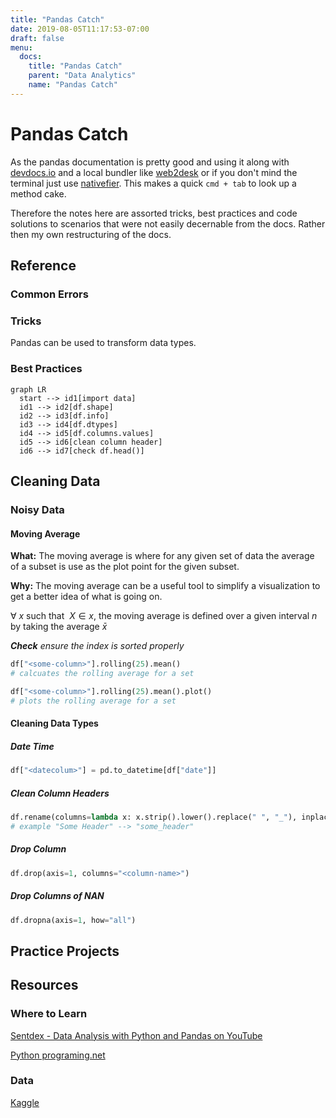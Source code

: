 ```yaml
---
title: "Pandas Catch"
date: 2019-08-05T11:17:53-07:00
draft: false
menu:
  docs:
    title: "Pandas Catch"
    parent: "Data Analytics"
    name: "Pandas Catch"
---
```


# Pandas Catch

As the pandas documentation is pretty good and using it along with [devdocs.io](https://devdocs.io/) and a local bundler like [web2desk](https://appmaker.xyz/web2desk-for-business/?ref=producthunt) or if  you don't mind the terminal just use [nativefier](https://github.com/jiahaog/nativefier). This makes a quick ```cmd + tab``` to look up a method cake. 

Therefore the notes here are assorted tricks, best practices and code solutions to scenarios that were not easily decernable from the docs. Rather then my own restructuring of the docs. 



## Reference

### Common Errors 


### Tricks  

Pandas can be used to transform data types. 

### Best Practices 

```mermaid 
graph LR
  start --> id1[import data]
  id1 --> id2[df.shape]
  id2 --> id3[df.info]
  id3 --> id4[df.dtypes]
  id4 --> id5[df.columns.values]
  id5 --> id6[clean column header]
  id6 --> id7[check df.head()]

```

## Cleaning Data

### Noisy Data 

#### Moving Average 
__What:__
The moving average is where for any given set of data the average of a subset is use as the plot point for the given subset. 

__Why:__ 
The moving average can be a useful tool to simplify a visualization to get a better idea of what is going on. 

 $\forall \ x$ such that  $\ X \in x$, the moving average is defined over a given interval $n$ by taking the average $\bar x$


*__Check__ ensure the index is sorted properly*
```python 
df["<some-column>"].rolling(25).mean()
# calcuates the rolling average for a set
```

```python 
df["<some-column>"].rolling(25).mean().plot()
# plots the rolling average for a set
```

#### Cleaning Data Types 

##### Date Time

```python 
df["<datecolum>"] = pd.to_datetime[df["date"]]
```

##### Clean Column Headers

```python
df.rename(columns=lambda x: x.strip().lower().replace(" ", "_"), inplace=True)
# example "Some Header" --> "some_header"
```

##### Drop Column 

```python 
df.drop(axis=1, columns="<column-name>")
```

##### Drop Columns of NAN

```python
df.dropna(axis=1, how="all")
```

## Practice Projects 



## Resources

### Where to Learn

[Sentdex - Data Analysis with Python and Pandas on YouTube](https://www.youtube.com/watch?v=Iqjy9UqKKuo&list=PLQVvvaa0QuDc-3szzjeP6N6b0aDrrKyL-)

[Python programing.net](https://pythonprogramming.net/)

### Data

[Kaggle](https://www.kaggle.com/)


